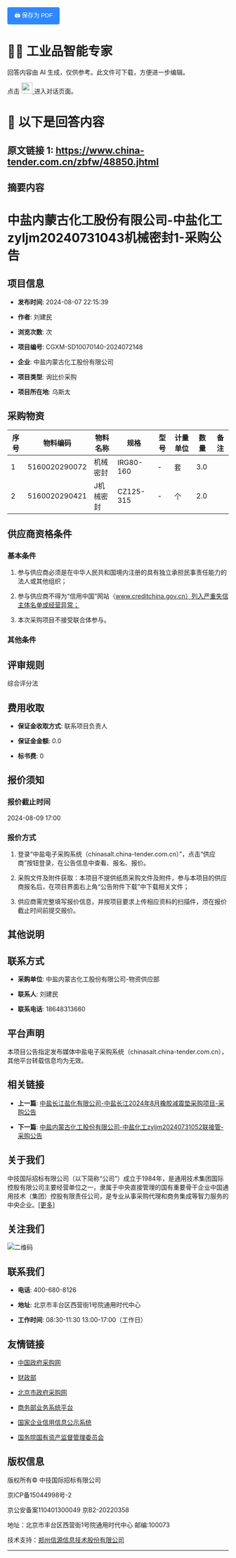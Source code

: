 <button onclick="window.print()" style="padding: 8px 16px; background: #2F88FF; color: white; border: none; border-radius: 4px; cursor: pointer;">
  🖨️ 保存为 PDF
</button>

# 🧑‍🏭 工业品智能专家  

回答内容由 AI 生成，仅供参考。此文件可下载，方便进一步编辑。  

点击
<a href="https://www.aibangxuanxing.com">
  <img src="https://pub-9afd37582afd4e23a5f8075515d93ece.r2.dev/IconParkToolkit.svg" alt="工业品智能专家" target="_blank" style="width:25px; height:25px;" />
</a>
进入对话页面。  

# 📑 以下是回答内容  
   

## 原文链接 1: https://www.china-tender.com.cn/zbfw/48850.jhtml


## 摘要内容

# 中盐内蒙古化工股份有限公司-中盐化工zyljm20240731043机械密封1-采购公告



## 项目信息

- **发布时间**: 2024-08-07 22:15:39

- **作者**: 刘建民

- **浏览次数**: 次

- **项目编号**: CGXM-SD10070140-2024072148

- **企业**: 中盐内蒙古化工股份有限公司

- **项目类型**: 询比价采购

- **项目所在地**: 乌斯太



## 采购物资

| 序号 | 物料编码      | 物料名称  | 规格       | 型号  | 计量单位 | 数量 | 备注 |
|------|--------------|-----------|------------|------|----------|------|------|
| 1    | 5160020290072| 机械密封  | IRG80-160  | -    | 套       | 3.0  |      |
| 2    | 5160020290421| J机械密封 | CZ125-315  | -    | 个       | 2.0  |      |



## 供应商资格条件

### 基本条件

1. 参与供应商必须是在中华人民共和国境内注册的具有独立承担民事责任能力的法人或其他组织；

2. 参与供应商不得为“信用中国”网站（www.creditchina.gov.cn）列入严重失信主体名单或经营异常；

3. 本次采购项目不接受联合体参与。



### 其他条件



## 评审规则

综合评分法



## 费用收取

- **保证金收取方式**: 联系项目负责人

- **保证金金额**: 0.0

- **标书费**: 0



## 报价须知

### 报价截止时间

2024-08-09 17:00



### 报价方式

1. 登录“中盐电子采购系统（chinasalt.china-tender.com.cn）”，点击“供应商”按钮登录，在公告信息中查看、报名、报价。

2. 采购文件及附件获取：本项目不提供纸质采购文件及附件，参与本项目的供应商报名后，在项目界面右上角“公告附件下载”中下载相关文件；

3. 供应商需完整填写报价信息，并按项目要求上传相应资料的扫描件，须在报价截止时间前提交报价。



## 其他说明



## 联系方式

- **采购单位**: 中盐内蒙古化工股份有限公司-物资供应部

- **联系人**: 刘建民

- **联系电话**: 18648313660



## 平台声明

本项目公告指定发布媒体中盐电子采购系统（chinasalt.china-tender.com.cn），其他平台转载信息均为无效。



## 相关链接

- **上一篇**: [中盐长江盐化有限公司-中盐长江2024年8月橡胶减震垫采购项目-采购公告](/zbhw/48851.jhtml)

- **下一篇**: [中盐内蒙古化工股份有限公司-中盐化工zyljm20240731052联接管-采购公告](/zbhw/48849.jhtml)



## 关于我们

中技国际招标有限公司（以下简称“公司”）成立于1984年，是通用技术集团国际控股有限公司主要经营单位之一，隶属于中央直接管理的国有重要骨干企业中国通用技术（集团）控股有限责任公司，是专业从事采购代理和商务集成等智力服务的中央企业。[[更多]](https://www.china-tender.com.cn/zxgsjs.jhtml)



## 关注我们

![二维码](/r/cms/www/web/images/ma.png)



## 联系我们

- **电话**: 400-680-8126

- **地址**: 北京市丰台区西营街1号院通用时代中心

- **工作时间**: 08:30-11:30 13:00-17:00（工作日）



## 友情链接

- [中国政府采购网](http://www.ccgp.gov.cn/)

- [财政部](http://www.mof.gov.cn/index.htm)

- [北京市政府采购网](http://www.ccgp-beijing.gov.cn/)

- [商务部业务系统平台](http://www.mofcom.gov.cn/mofcom//typt.shtml)

- [国家企业信用信息公示系统](https://www.gsxt.gov.cn/index.html)

- [国务院国有资产监督管理委员会](http://www.sasac.gov.cn/)



## 版权信息

版权所有© 中技国际招标有限公司  

京ICP备15044998号-2  

京公安备案110401300049 京B2-20220358  

地址：北京市丰台区西营街1号院通用时代中心 邮编:100073  

技术支持：[郑州信源信息技术股份有限公司](http://www.xinyuan.com.cn)

---
